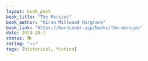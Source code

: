 ```yaml
---
layout: book_post
book_title: "The Mercies"
book_author: "Kiran Millwood Hargrave"
book_link: "https://hardcover.app/books/the-mercies"
date: 2024-10-1
status: 📚
rating: "⭐️⭐️"
tags: [historical, fiction]
---
```


